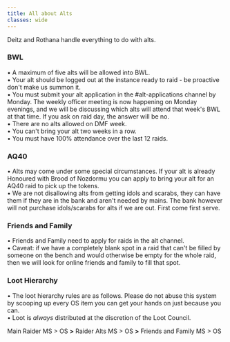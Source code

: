 ```yaml
---
title: All about Alts
classes: wide
---
```

Deitz and Rothana handle everything to do with alts.

### BWL
• A maximum of five alts will be allowed into BWL. <br />
• Your alt should be logged out at the instance ready to raid - be proactive don't make us summon it. <br />
• You must submit your alt application in the #alt-applications channel by Monday. The weekly officer meeting is now happening on Monday evenings, and we will be discussing which alts will attend that week's BWL at that time. If you ask on raid day, the answer will be no. <br />
• There are no alts allowed on DMF week. <br />
• You can't bring your alt two weeks in a row. <br />
• You must have 100% attendance over the last 12 raids.

### AQ40
• Alts may come under some special circumstances. If your alt is already Honoured with Brood of Nozdormu you can apply to bring your alt for an AQ40 raid to pick up the tokens. <br />
• We are not disallowing alts from getting idols and scarabs, they can have them if they are in the bank and aren't needed by mains. The bank however will not purchase idols/scarabs for alts if we are out. First come first serve.

### Friends and Family
• Friends and Family need to apply for raids in the alt channel. <br />
• Caveat: if we have a completely blank spot in a raid that can't be filled by someone on the bench and would otherwise be empty for the whole raid, then we will look for online friends and family to fill that spot.

### Loot Hierarchy
• The loot hierarchy rules are as follows. Please do not abuse this system by scooping up every OS item you can get your hands on just because you can.  <br />
• Loot is *always* distributed at the discretion of the Loot Council. <br />

Main Raider MS > OS      **>**      Raider Alts MS > OS      **>**      Friends and Family MS > OS
